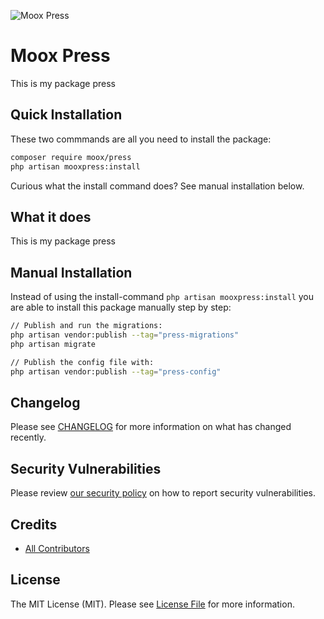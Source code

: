 ![Moox Press](https://github.com/mooxphp/moox/raw/main/_other/art/banner/press.jpg)

# Moox Press

This is my package press

## Quick Installation

These two commmands are all you need to install the package:

```bash
composer require moox/press
php artisan mooxpress:install
```

Curious what the install command does? See manual installation below.

## What it does

<!--whatdoes-->

This is my package press

<!--/whatdoes-->

## Manual Installation

Instead of using the install-command `php artisan mooxpress:install` you are able to install this package manually step by step:

```bash
// Publish and run the migrations:
php artisan vendor:publish --tag="press-migrations"
php artisan migrate

// Publish the config file with:
php artisan vendor:publish --tag="press-config"
```

## Changelog

Please see [CHANGELOG](CHANGELOG.md) for more information on what has changed recently.

## Security Vulnerabilities

Please review [our security policy](https://github.com/mooxphp/moox/security/policy) on how to report security vulnerabilities.

## Credits

-   [All Contributors](../../contributors)

## License

The MIT License (MIT). Please see [License File](LICENSE.md) for more information.
